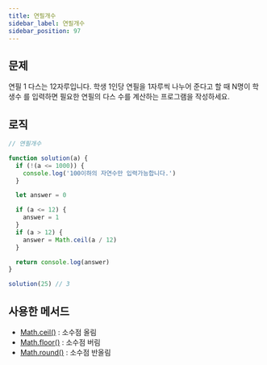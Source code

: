 ```yaml
---
title: 연필개수
sidebar_label: 연필개수
sidebar_position: 97
---
```


## 문제 
연필 1 다스는 12자루입니다. 학생 1인당 연필을 1자루씩 나누어 준다고 할 때 N명이 학생수 를 입력하면 필요한 연필의 다스 수를 계산하는 프로그램을 작성하세요.

## 로직

```js
// 연필개수

function solution(a) {
  if (!(a <= 1000)) {
    console.log('100이하의 자연수만 입력가능합니다.')
  }

  let answer = 0

  if (a <= 12) {
    answer = 1
  }
  if (a > 12) {
    answer = Math.ceil(a / 12)
  }

  return console.log(answer)
}

solution(25) // 3
```

## 사용한 메서드 
- [Math.ceil()](https://developer.mozilla.org/ko/docs/Web/JavaScript/Reference/Global_Objects/Math/ceil) : 소수점 올림
- [Math.floor()](https://developer.mozilla.org/ko/docs/Web/JavaScript/Reference/Global_Objects/Math/floor) : 소수점 버림
- [Math.round()](https://developer.mozilla.org/ko/docs/Web/JavaScript/Reference/Global_Objects/Math/round) : 소수점 반올림